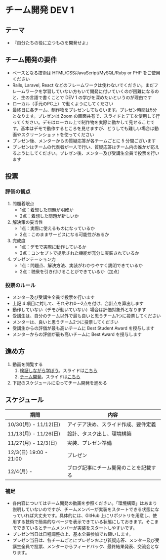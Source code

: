 # チーム開発 DEV 1

## テーマ

- 『自分たちの役に立つものを開発せよ』

## チーム開発の要件

- ベースとなる技術は HTML/CSS/JavaScript/MySQL/Ruby or PHP をご使用ください
- Rails, Laravel, React などのフレームワークは使わないでください。まだフレームワークを学習していない方もいて開発に付いていくのが困難になるのと、生の言語で書くことで DEV 1 の学びを深めたいというのが理由です
- ローカル（手元のPC上）で動くようにしてください
- 最終日に各チーム、制作物をプレゼンしてもらいます。プレゼン時間は5分となります。プレゼンは Zoom の画面共有で、スライドとデモを使用して行ってください。デモはローカル上で制作物を実際に動かして見せることです。基本はデモで動作するところを見せますが、どうしても難しい場合は動画やスクリーンショットを使ってください
- プレゼン後、メンターからの質疑応答が各チームごとに 5 分間ございます
- プレゼンはチームの代表者が一人で行い、質疑応答はチーム内の誰かが応えるようにしてください。プレゼン後、メンター及び受講生全員で投票を行います

## 投票

### 評価の観点

1. 問題着眼点
   - 1点：着想した問題が明確か
   - 2点：着想した問題が新しいか
2. 解決策の妥当性
   - 1点：実際に使えるものになっているか
   - 2点：このままサービスになる可能性があるか
3. 完成度
   - 1点：デモで実際に動作しているか
   - 2点：コンセプトで提示された機能が充分に実装されているか
4. プレゼンテーション力
   - 1点：問題点、解決方法、実装がわかりやすく説明できているか
   - 2点：聴衆を引き付けることができているか（加点）

### 投票のルール

- メンター及び受講生全員で投票を行います
- 上記 4 項目に対して、それぞれ0〜2点を付け、合計点を算出します
- 動作していない（デモが動いていない）場合は評価対象外となります
- 受講生は、自分のチーム以外で最も良いと思うチーム1つに投票してください
- メンターは、良いと思うチーム2つに投票してください
- 受講生からの評価が最も高いチームに Best Student Award を授与します
- メンターからの評価が最も高いチームに Best Award を授与します

## 進め方

1. 動画を閲覧する
   1. [検証しながら学ぼう](https://youtu.be/Ajtf0XjHkv8)。スライドは[こちら](https://docs.google.com/presentation/d/1xLGmtSohK5vys0ftoxhHX_35TBLFGF1dICgM00k35yw/edit?usp=sharing)
   2. [チーム開発](https://youtu.be/Z8pkDRawYxQ)。スライドは[こちら](https://docs.google.com/presentation/d/1p-Ryf1dRcPyLuMXv9WUHjrPn3BfQKcSNBNehfs8mqSI/edit?usp=sharing)
2. 下記のスケジュールに沿ってチーム開発を進める

## スケジュール

| 期間 | 内容 |
| ---- | ---- |
| 10/30(月) - 11/12(日) | アイデア決め、スライド作成、要件定義 |
| 11/13(月) - 11/26(日) | 設計、タスク出し、環境構築 |
| 11/27(月) - 12/3(日) | 実装、プレゼン準備 |
| 12/3(日) 19:00 - 21:00 | プレゼン |
| 12/4(月) - | ブログ記事にチーム開発のことを記載する |

### 補足

- 各内容についてはチーム開発の動画を参照ください。「環境構築」はあまり説明していないのですが、チームメンバーが実装をスタートできる状態になっていれば大丈夫です。具体的には、GitHub 上にリポジトリを用意し、使用する技術で簡易的なページを表示できている状態にしておきます。そこまでできているとチームメンバーが実装をスタートしやすいです。
- プレゼン当日は日程調整の上、基本全員参加でお願いします。
- プレゼン当日は、各チームごとにプレゼンおよび質疑応答、メンター及び受講生全員で投票、メンターからフィードバック、最終結果発表、交流会となります。
